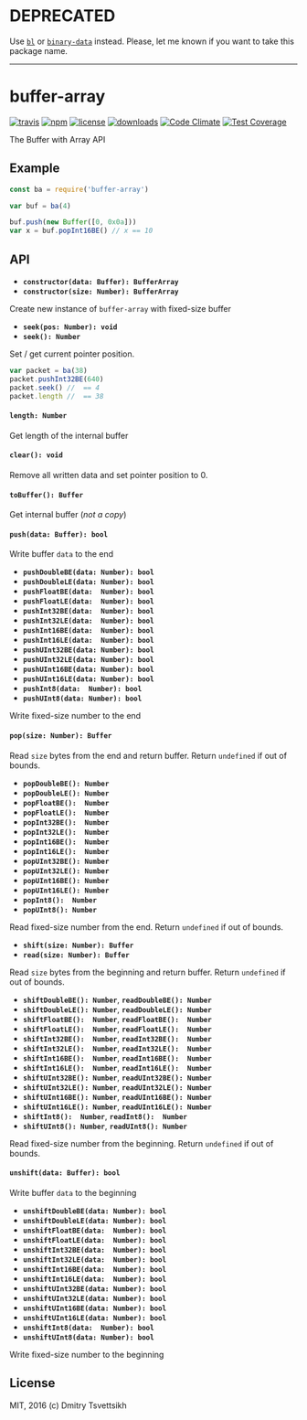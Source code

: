 # DEPRECATED

Use [`bl`](https://npmjs.org/package/bl) or [`binary-data`](https://npmjs.org/package/bl) instead. Please, let me known if you want to take this package name.

---

# buffer-array
[![travis](https://travis-ci.org/reklatsmasters/buffer-array.svg)](https://travis-ci.org/reklatsmasters/buffer-array)
[![npm](https://img.shields.io/npm/v/buffer-array.svg)](https://npmjs.org/package/buffer-array)
[![license](https://img.shields.io/npm/l/buffer-array.svg)](https://npmjs.org/package/buffer-array)
[![downloads](https://img.shields.io/npm/dm/buffer-array.svg)](https://npmjs.org/package/buffer-array)
[![Code Climate](https://codeclimate.com/github/reklatsmasters/buffer-array/badges/gpa.svg)](https://codeclimate.com/github/ReklatsMasters/buffer-array)
[![Test Coverage](https://codeclimate.com/github/reklatsmasters/buffer-array/badges/coverage.svg)](https://codeclimate.com/github/ReklatsMasters/buffer-array)

The Buffer with Array API

## Example
```js
const ba = require('buffer-array')

var buf = ba(4)

buf.push(new Buffer([0, 0x0a]))
var x = buf.popInt16BE() // x == 10
```

## API

* **`constructor(data: Buffer): BufferArray`**
* **`constructor(size: Number): BufferArray`**

Create new instance of `buffer-array` with fixed-size buffer

* **`seek(pos: Number): void`**
* **`seek(): Number`**

Set / get current pointer position. 

```js
var packet = ba(38)
packet.pushInt32BE(640)
packet.seek() //  == 4
packet.length //  == 38  
```

#### `length: Number`
Get length of the internal buffer

#### `clear(): void`
Remove all written data and set pointer position to 0.

#### `toBuffer(): Buffer`
Get internal buffer (_not a copy_)

#### `push(data: Buffer): bool`
Write buffer `data` to the end

* **`pushDoubleBE(data: Number): bool`**
* **`pushDoubleLE(data: Number): bool`**
* **`pushFloatBE(data:  Number): bool`**
* **`pushFloatLE(data:  Number): bool`**
* **`pushInt32BE(data:  Number): bool`**
* **`pushInt32LE(data:  Number): bool`**
* **`pushInt16BE(data:  Number): bool`**
* **`pushInt16LE(data:  Number): bool`**
* **`pushUInt32BE(data: Number): bool`**
* **`pushUInt32LE(data: Number): bool`**
* **`pushUInt16BE(data: Number): bool`**
* **`pushUInt16LE(data: Number): bool`**
* **`pushInt8(data:  Number): bool`**
* **`pushUInt8(data: Number): bool`**

Write fixed-size number to the end

#### `pop(size: Number): Buffer`
Read `size` bytes from the end and return buffer. Return `undefined` if out of bounds.

* **`popDoubleBE(): Number`**
* **`popDoubleLE(): Number`**
* **`popFloatBE():  Number`**
* **`popFloatLE():  Number`**
* **`popInt32BE():  Number`**
* **`popInt32LE():  Number`**
* **`popInt16BE():  Number`**
* **`popInt16LE():  Number`**
* **`popUInt32BE(): Number`**
* **`popUInt32LE(): Number`**
* **`popUInt16BE(): Number`**
* **`popUInt16LE(): Number`**
* **`popInt8():  Number`**
* **`popUInt8(): Number`**

Read fixed-size number from the end. Return `undefined` if out of bounds.

* **`shift(size: Number): Buffer`**
* **`read(size: Number): Buffer`**

Read `size` bytes from the beginning and return buffer. Return `undefined` if out of bounds.

* **`shiftDoubleBE(): Number`**, **`readDoubleBE(): Number`**
* **`shiftDoubleLE(): Number`**, **`readDoubleLE(): Number`**
* **`shiftFloatBE():  Number`**, **`readFloatBE():  Number`**
* **`shiftFloatLE():  Number`**, **`readFloatLE():  Number`**
* **`shiftInt32BE():  Number`**, **`readInt32BE():  Number`**
* **`shiftInt32LE():  Number`**, **`readInt32LE():  Number`**
* **`shiftInt16BE():  Number`**, **`readInt16BE():  Number`**
* **`shiftInt16LE():  Number`**, **`readInt16LE():  Number`**
* **`shiftUInt32BE(): Number`**, **`readUInt32BE(): Number`**
* **`shiftUInt32LE(): Number`**, **`readUInt32LE(): Number`**
* **`shiftUInt16BE(): Number`**, **`readUInt16BE(): Number`**
* **`shiftUInt16LE(): Number`**, **`readUInt16LE(): Number`**
* **`shiftInt8():  Number`**,    **`readInt8():  Number`**
* **`shiftUInt8(): Number`**,    **`readUInt8(): Number`**

Read fixed-size number from the beginning. Return `undefined` if out of bounds.

#### `unshift(data: Buffer): bool`
Write buffer `data` to the beginning

* **`unshiftDoubleBE(data: Number): bool`**
* **`unshiftDoubleLE(data: Number): bool`**
* **`unshiftFloatBE(data:  Number): bool`**
* **`unshiftFloatLE(data:  Number): bool`**
* **`unshiftInt32BE(data:  Number): bool`**
* **`unshiftInt32LE(data:  Number): bool`**
* **`unshiftInt16BE(data:  Number): bool`**
* **`unshiftInt16LE(data:  Number): bool`**
* **`unshiftUInt32BE(data: Number): bool`**
* **`unshiftUInt32LE(data: Number): bool`**
* **`unshiftUInt16BE(data: Number): bool`**
* **`unshiftUInt16LE(data: Number): bool`**
* **`unshiftInt8(data:  Number): bool`**
* **`unshiftUInt8(data: Number): bool`**

Write fixed-size number to the beginning

## License
MIT, 2016 (c) Dmitry Tsvettsikh
